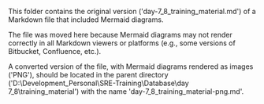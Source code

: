 This folder contains the original version ('day-7_8_training_material.md') of a Markdown file that included Mermaid diagrams.

The file was moved here because Mermaid diagrams may not render correctly in all Markdown viewers or platforms (e.g., some versions of Bitbucket, Confluence, etc.).

A converted version of the file, with Mermaid diagrams rendered as images ('PNG'), should be located in the parent directory ('D:\Development_Personal\SRE-Training\Database\day 7_8\training_material') with the name 'day-7_8_training_material-png.md'.